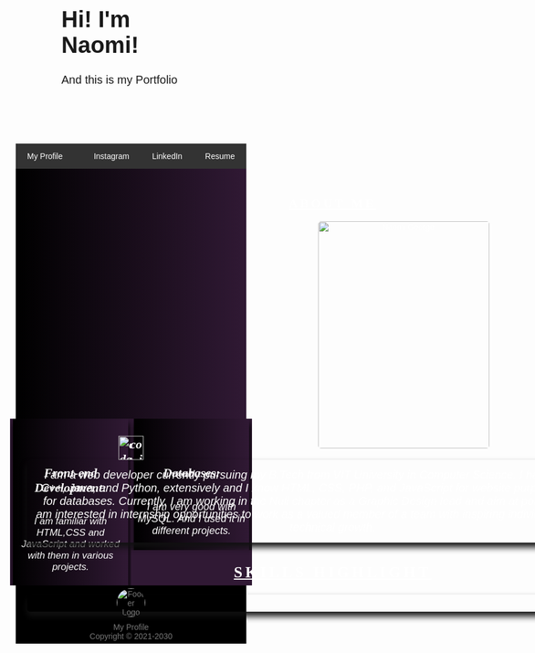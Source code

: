 <html>
<head>
<meta charset="UTF-8">
<meta name="viewport" content="width=device-width, initial-scale=1">
    <title>My_Portfolio</title>

<style>
*{
box-sizing: border-box;
}

body{
font-family: Arial, Candara, sans-serif;
margin: 0;
}

.header{
padding: 80px;
background-image: url(![pexels-elijah-o'donnell-3473569](https://user-images.githubusercontent.com/82804346/115372539-a48b2880-a1e8-11eb-9e9e-2a8513b004a6.jpg));
background-repeat: no-repeat;
background-position: fit;
}

.header-content{
text-align: center;
color: white;
}

.header h1{
font-size: 40px;
font-family: Candara, sans-serif;
}

.header p{
font-size: 20px;
font-family: Candara, sans-serif;
}

.navbar{
overflow: hidden;
background-color: #333;
}

.navbar a{
float: right;
display: block;
colour:white;
font-family: corbel,sans-serif;
text-align: center;
padding: 14px 20px;
text-decoration: none;
}

.navbar a:hover{
 background-color: #ddd;
 color:black;
}

.navbar a:link{
 background-color: #333;
 color: white;
}

.navbar a:visited{
 background-color: #333;
 color: white;
}

.navbar a.left {float: left;}

.row{
 display:flex;
 flex-wrap: wrap;
 text-align: center;
 background-image: linear-gradient(to right,#000000, #301934);
}


.main{
flex: 70%;
color: white;
padding: 20px;
}

.main h2{ letter-spacing: 5px;}
 
.main h5{ 
letter-spacing: 2px;
font-size: 20px; 
}

.main p{
font-family: corbel,sans-serif;
color: white;
font-size: 20px;
border-radius: 5px;
padding: 15px;
box-shadow: 0px 8px 12px #111;}

.column {
  float: left;
  width: 50%;
  padding: 0 5px;
  background-color: #301934;
}

/* Remove extra left and right margins, due to padding */
.table {margin: 0 -10px;
background-color: #301934;}

/* Clear floats after the columns */
.table:after {
  content: "";
  display: table;
  clear: both;
background-color: #301934;
}

/* Responsive columns */
@media screen and (max-width: 600px) {
  .column {
    width: 100%;
    display: block;
    margin-bottom: 20px;
background-color: #301934;
  }
}

/* Style the counter cards */
.card {
  box-shadow: 0 4px 8px 0 rgba(0, 0, 0, 0.4);
  padding: 5px;
  text-align: center;
  background-image: linear-gradient(to right,#000000, #301934);
  color: white;
  font-family: corbel,sans-serif;
  box-shadow: 2px 8px 12px #000;
}

#myImg {
  image-position: center;
  border-radius: 5px;
  cursor: pointer;
  transition: 0.3s;
}

#myImg:hover {opacity: 0.7;}

.modal {
  display: none; /* Hidden by default */
  position: auto; /* Stay in place */
  z-index: 1; /* Sit on top */
  padding-top: 600px; /* Location of the box */
  left: 0;
  top: 0;
  width: 100%; /* Full width */
  height: 100%; /* Full height */
  overflow: auto; /* Enable scroll if needed */
  background-color: rgb(0,0,0); /* Fallback color */
  background-color: rgba(0,0,0,0.4); /* Black w/ opacity */
}

.modal-content {
  margin: auto;
  display: block;
  width: 80%;
  max-width: 700px;
}

/* Caption of Modal Image */
#caption {
  margin: auto;
  display: block;
  width: 80%;
  max-width: 700px;
  text-align: center;
  color: #ccc;
  padding: 10px 0;
  height: 150px;
}

.modal-content, #caption {  
  -webkit-animation-name: zoom;
  -webkit-animation-duration: 0.6s;
  animation-name: zoom;
  animation-duration: 0.6s;
}

@-webkit-keyframes zoom {
  from {-webkit-transform:scale(0)} 
  to {-webkit-transform:scale(1)}
}

@keyframes zoom {
  from {transform:scale(0)} 
  to {transform:scale(1)}
}

/* The Close Button */
.close {
  position: absolute;
  top: 15px;
  right: 35px;
  color: #f1f1f1;
  font-size: 40px;
  font-weight: bold;
  transition: 0.3s;
}

.close:hover,
.close:focus {
  color: #bbb;
  text-decoration: none;
  cursor: pointer;
}


@media screen and (max-width: 400px) {
  .row {   
    flex-direction: column;
  }
}

@media screen and (max-width: 400px) {
  .navbar a {
    float: none;
    width:100%;
  }
}

.footer   {
  background: #000;
  color: #777;
  padding: 5px;
  text-align: center;
}

.footer img   {
  display: block;
  border-radius: 50px;
  width: 50px;
  margin: 0 auto 10px;
}

</style>
</head>
<body>
<div class="header">
   <h1> Hi! I'm Naomi! </h1>
   <p> And this is my Portfolio</p>
 </div>


<div class="navbar">
  <a href="https://naomi1801.github.io/" class="left"> My Profile </a>
  <a href="file:///C:/Users/NAOMI/Desktop/Internship%20files/Naomi_George_resume.pdf" target="_blank"> Resume </a>
  <a href="https://www.linkedin.com/in/naomi-george-2692a9199/" target="_blank">LinkedIn</a>
  <a href="https://www.instagram.com/n_.o_.m/" target="_blank">Instagram</a>
</div>


<div class="row"> 
 <div class="main">
  <h2 style="font-family: Cambria, serif;text-align: center; text-decoration: underline;">ABOUT ME</h2>
        <img id="myImg" src="![WhatsApp Image 2021-04-13 at 19 09 09](https://user-images.githubusercontent.com/82804346/115372259-54ac6180-a1e8-11eb-863f-50dfe654b350.jpeg)" alt="Naomi George" style="width:100%;max-width:300px; margin: 0 510px;">
       <div id="myModal" class="modal">
        <span class="close">&times;</span>
        <img class="modal-content" id="img01">
        <div id="caption"></div>
       </div>
  <script style="line-spacing: 2.0;">
  // Get the modal
  var modal = document.getElementById("myModal");

  // Get the image and insert it inside the modal - use its "alt" text as a caption
  var img = document.getElementById("myImg");
  var modalImg = document.getElementById("img01");
  var captionText = document.getElementById("caption");
  img.onclick = function(){
  modal.style.display = "block";
  modalImg.src = this.src;
  captionText.innerHTML = this.alt;
  }

  // Get the <span> element that closes the modal
  var span = document.getElementsByClassName("close")[0];

  // When the user clicks on <span> (x), close the modal
  span.onclick = function() { 
   modal.style.display = "none";
 }
 </script>
    <p><i>I am a web developer currently pursuing my B.Tech from VIT University in Computer Science. I have worked using C++, Java, and Python, extensively and I know HTML, CSS, PHP, and JavaScript for website purposes and MySQL for databases.
            Currently, I am working in the Null chapter as a Graphic Design lead and aim at polishing my skills.
          I am interested in internship opportunities to work as a valued member of a team with inspiring individuals, enabling my technical growth.</i></p>
      <h2 style="text-align: center; font-family: Cambria, serif; font-size: 27px;text-decoration: underline;">SKILLS HIGHLIGHT</h2>
</div>
</div>

<div class="table">
 <div class="column"> 
  <div class="card">
   <h5 style="font-family: Cambria, serif; font-size: 22px;"><img src="![baseline_code_white_24dp](https://user-images.githubusercontent.com/82804346/115375691-a86c7a00-a1eb-11eb-866c-d19338a63de3.png)" alt="code_icon" style="float:left;margin: -6px 0 10px 180px; width:42px;height:42px;">Front-end Development:</h5>
    <p style="font-size: 17px;"><i>I am familiar with HTML,CSS and JavaScript and worked with them in various projects.</i></p>
  </div>
 </div>

 <div class="column">
  <div class="card">
   <h5 style="font-family: Cambria, serif; font-size: 22px;"><img src="![round_star_white_24dp](https://user-images.githubusercontent.com/82804346/115375750-b5896900-a1eb-11eb-927b-129f0dcaaa7f.png)" alt="code_icon" style="float:right;margin: -6px 180px 10px 0; width:42px;height:42px;">Databases:</h5>
    <p style="font-size: 18px;"><i>I am very good with MySQL. And I used it in different projects.</i></p>
  </div>
 </div>
</div>

<div class="footer">
        <img src="![faria-anzum-ONK9IlKizS4-unsplash](https://user-images.githubusercontent.com/82804346/115372356-6c83e580-a1e8-11eb-8464-b31bf5083231.jpg)" alt="Footer Logo">
        <span>My Profile<br>Copyright &copy; 2021-2030 </span>
</div>

</body>
</html>
